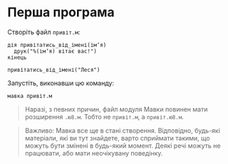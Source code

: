 # Перша програма

Створіть файл `привіт.м`:

```мавка
дія привітатись_від_імені(імʼя)
  друк("%(імʼя) вітає вас!")
кінець

привітатись_від_імені("Леся")
```

Запустіть, виконавши цю команду:

```shell
мавка привіт.м
```

> Наразі, з певних причин, файл модуля Мавки повинен мати розширення `.ю8.м`. Тобто не `привіт.м`, а
`привіт.ю8.м`.

> Важливо: Мавка все ще в стані створення. Відповідно, будь-які матеріали, які ви тут знайдете, варто
> сприймати такими,
> що можуть бути змінені в будь-який момент. Деякі речі можуть не працювати, або мати неочікувану поведінку.
